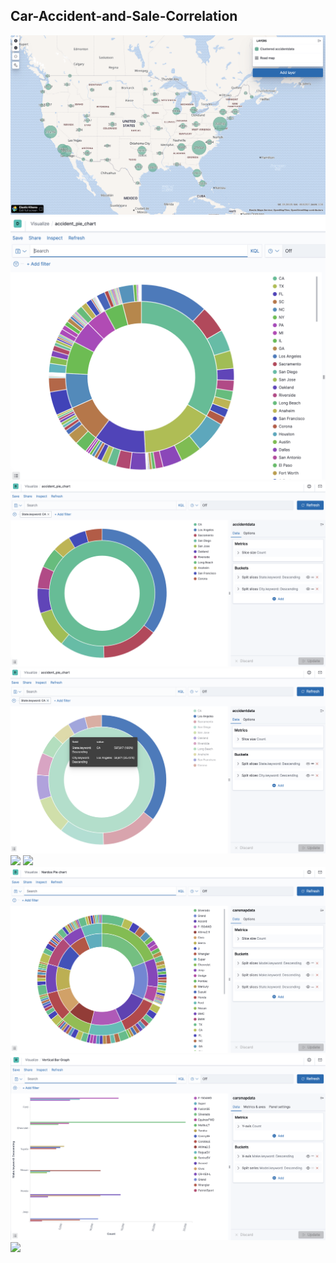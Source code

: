<h2>Car-Accident-and-Sale-Correlation</h2>

![](/ScreenShot20200723at90534PM.png)
![](/ScreenShot20200725at12115PM.png)
![](/ScreenShot20200725at12138PM.png)
![](/ScreenShot20200725at12218PM.png)
![](/ScreenShot20200725at70224PMg)
![](/ScreenShot20200725at70545PMg)
![](/ScreenShot20200725at12013PM.png)
![](/ScreenShot20200725at12056PM.png)
![](/ScreenShot20200725at71601PMg)




